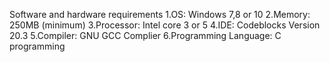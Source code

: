   Software and hardware requirements
1.OS: Windows 7,8 or 10
2.Memory: 250MB (minimum)
3.Processor: Intel core 3 or 5
4.IDE: Codeblocks Version 20.3
5.Compiler: GNU GCC Complier
6.Programming Language: C programming
